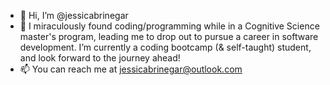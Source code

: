 - 👋 Hi, I’m @jessicabrinegar
- 🌱 I miraculously found coding/programming while in a Cognitive Science master's program, leading me to drop out to pursue a career in software development. I’m currently a coding bootcamp (& self-taught) student, and look forward to the journey ahead!
- 📫 You can reach me at jessicabrinegar@outlook.com

<!---
jessicabrinegar/jessicabrinegar is a ✨ special ✨ repository because its `README.md` (this file) appears on your GitHub profile.
You can click the Preview link to take a look at your changes.
--->
